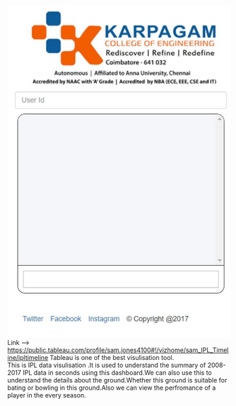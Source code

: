     
![Dashboard Image](https://github.com/samjones310/Student_Assist_Chatbot/blob/master/Web_UI_Chatbot.JPG)
Link --> https://public.tableau.com/profile/sam.jones4100#!/vizhome/sam_IPL_Timeline/ipltimeline
 Tableau is one of the best visulisation tool.
    </br> This is IPL data visulisation .It is used to understand the summary of 2008-2017 IPL data in seconds using this dashboard.We can also use this to understand the details about the ground.Whether this ground is suitable for bating or bowling in this ground.Also we can view the perfromance of a player in the every season.
